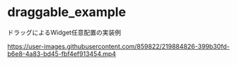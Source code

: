 # draggable_example

ドラッグによるWidget任意配置の実装例

https://user-images.githubusercontent.com/859822/219884826-399b30fd-b6e8-4a83-bd45-fbf4ef913454.mp4

